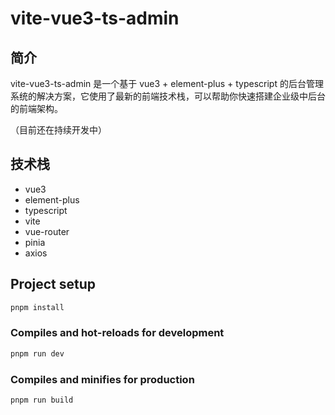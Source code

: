 # vite-vue3-ts-admin

## 简介

vite-vue3-ts-admin 是一个基于 vue3 + element-plus + typescript 的后台管理系统的解决方案，它使用了最新的前端技术栈，可以帮助你快速搭建企业级中后台的前端架构。

（目前还在持续开发中）

## 技术栈

- vue3
- element-plus
- typescript
- vite
- vue-router
- pinia
- axios

## Project setup

```bash
pnpm install
```

### Compiles and hot-reloads for development

```bash
pnpm run dev
```

### Compiles and minifies for production

```bash
pnpm run build
```
